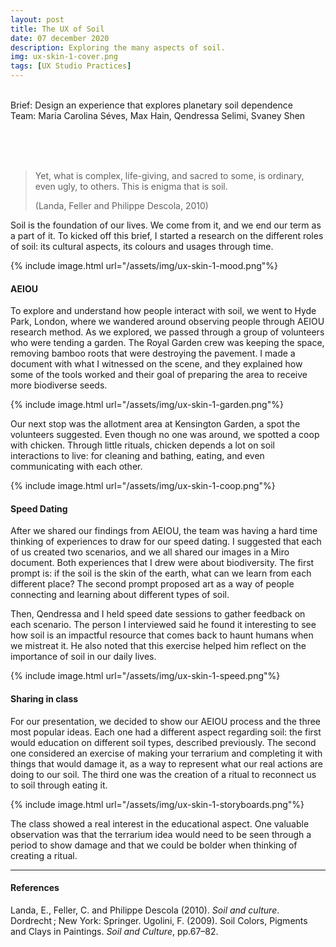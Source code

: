 ```yaml
---
layout: post
title: The UX of Soil
date: 07 december 2020
description: Exploring the many aspects of soil.
img: ux-skin-1-cover.png
tags: [UX Studio Practices] 
---
```


<p class="about-content-box"> 
<br> 
Brief: Design an experience that explores planetary soil dependence
<BR>
Team: Maria Carolina Séves, Max Hain, Qendressa Selimi, Svaney Shen
<br><br></p>


<br>
<br>

> Yet, what is complex, life-giving, and sacred to some, is ordinary, even ugly, to others. This is enigma that is soil.
>
> (Landa, Feller and Philippe Descola, 2010)

Soil is the foundation of our lives. We come from it, and we end our term as a part of it. To kicked off this brief, I started a research on the different roles of soil: its cultural aspects, its colours and usages through time. 

{% include image.html url="/assets/img/ux-skin-1-mood.png"%}


#### AEIOU

To explore and understand how people interact with soil, we went to Hyde Park, London, where we wandered around observing people through AEIOU research method. As we explored, we passed through a group of volunteers who were tending a garden. The Royal Garden crew was keeping the space, removing bamboo roots that were destroying the pavement. I made a document with what I witnessed on the scene, and they explained how some of the tools worked and their goal of preparing the area to receive more biodiverse seeds.

{% include image.html url="/assets/img/ux-skin-1-garden.png"%}

Our next stop was the allotment area at Kensington Garden, a spot the volunteers suggested. Even though no one was around, we spotted a coop with chicken. Through little rituals, chicken depends a lot on soil interactions to live: for cleaning and bathing, eating, and even communicating with each other.

{% include image.html url="/assets/img/ux-skin-1-coop.png"%}

#### Speed Dating
After we shared our findings from AEIOU, the team was having a hard time thinking of experiences to draw for our speed dating. I suggested that each of us created two scenarios, and we all shared our images in a Miro document. Both experiences that I drew were about biodiversity. The first prompt is: if the soil is the skin of the earth, what can we learn from each different place? The second prompt proposed art as a way of people connecting and learning about different types of soil.

Then, Qendressa and I held speed date sessions to gather feedback on each scenario. The person I interviewed said he found it interesting to see how soil is an impactful resource that comes back to haunt humans when we mistreat it. He also noted that this exercise helped him reflect on the importance of soil in our daily lives.

{% include image.html url="/assets/img/ux-skin-1-speed.png"%}

#### Sharing in class
For our presentation, we decided to show our AEIOU process and the three most popular ideas. Each one had a different aspect regarding soil: the first would education on different soil types, described previously. The second one considered an exercise of making your terrarium and completing it with things that would damage it, as a way to represent what our real actions are doing to our soil. The third one was the creation of a ritual to reconnect us to soil through eating it.

{% include image.html url="/assets/img/ux-skin-1-storyboards.png"%}

The class showed a real interest in the educational aspect. One valuable observation was that the terrarium idea would need to be seen through a period to show damage and that we could be bolder when thinking of creating a ritual.

***

#### References

Landa, E., Feller, C. and Philippe Descola (2010). *Soil and culture*. Dordrecht ; New York: Springer.
Ugolini, F. (2009). Soil Colors, Pigments and Clays in Paintings. *Soil and Culture*, pp.67–82.
